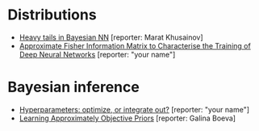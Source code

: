 # Distributions
* [Heavy tails in Bayesian NN](http://bayesiandeeplearning.org/2018/papers/64.pdf) [reporter: Marat Khusainov]
* [Approximate Fisher Information Matrix to Characterise the Training of Deep Neural Networks](https://arxiv.org/pdf/1810.06767.pdf) [reporter: "your name"]

# Bayesian inference
* [Hyperparameters: optimize, or integrate out?](http://www.inference.org.uk/mackay/abstracts/alpha.html) [reporter: "your name"]
* [Learning Approximately Objective Priors](https://arxiv.org/pdf/1704.01168.pdf) [reporter: Galina Boeva]
